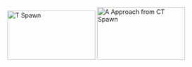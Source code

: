 <img style="transform: scale(1); transition: transform 0.3s ease-in-out;" src="https://static.wikia.nocookie.net/cswikia/images/1/16/Cs2_dust2.png/revision/latest/scale-to-width-down/200?cb=20230913150804" title="Cs2 dust2.png (3.29 MB)" class="thumbimage lazyloaded" alt="T Spawn" height="113" width="200" data-image-name="Cs2 dust2.png" data-image-key="Cs2_dust2.png" data-relevant="1" data-caption="T Spawn" data-src="https://static.wikia.nocookie.net/cswikia/images/1/16/Cs2_dust2.png/revision/latest/scale-to-width-down/200?cb=20230913150804">

<img style="transform: scale(1); transition: transform 0.3s ease-in-out;" src="https://static.wikia.nocookie.net/cswikia/images/b/b1/Cs2_dust2_ctspawn.jpg/revision/latest/scale-to-width-down/200?cb=20230913150745" title="Cs2 dust2 ctspawn.jpg (652 KB)" class="thumbimage lazyloaded" alt="A Approach from CT Spawn" height="121" width="200" data-image-name="Cs2 dust2 ctspawn.jpg" data-image-key="Cs2_dust2_ctspawn.jpg" data-relevant="1" data-caption="A Approach from CT Spawn" data-src="https://static.wikia.nocookie.net/cswikia/images/b/b1/Cs2_dust2_ctspawn.jpg/revision/latest/scale-to-width-down/200?cb=20230913150745">